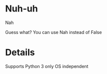 # Nuh-uh
Nah

Guess what? You can use Nah instead of False

# Details
Supports Python 3 only
OS independent
